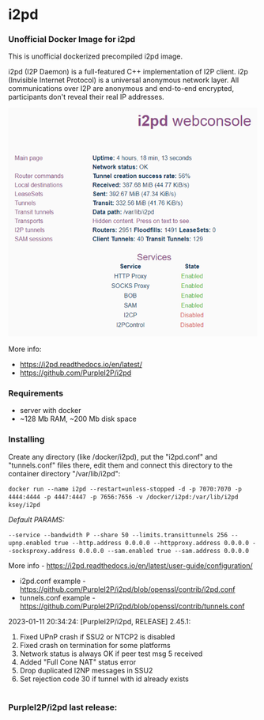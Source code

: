 # i2pd
### Unofficial Docker Image for i2pd
This is unofficial dockerized precompiled i2pd image.

i2pd (I2P Daemon) is a full-featured C++ implementation of I2P client. i2p (Invisible Internet Protocol) is a universal anonymous network layer. All communications over I2P are anonymous and end-to-end encrypted, participants don't reveal their real IP addresses.

![i2pd](https://raw.githubusercontent.com/MrKsey/i2pd/master/i2pd.PNG)

More info:
- https://i2pd.readthedocs.io/en/latest/
- https://github.com/PurpleI2P/i2pd

### Requirements

* server with docker
* ~128 Mb RAM, ~200 Mb disk space 

### Installing

Create any directory (like /docker/i2pd), put the "i2pd.conf" and "tunnels.conf" files there, edit them and connect this directory to the container directory "/var/lib/i2pd":
```
docker run --name i2pd --restart=unless-stopped -d -p 7070:7070 -p 4444:4444 -p 4447:4447 -p 7656:7656 -v /docker/i2pd:/var/lib/i2pd ksey/i2pd
```

*Default PARAMS:*
```
--service --bandwidth P --share 50 --limits.transittunnels 256 --upnp.enabled true --http.address 0.0.0.0 --httpproxy.address 0.0.0.0 --socksproxy.address 0.0.0.0 --sam.enabled true --sam.address 0.0.0.0
```
More info - https://i2pd.readthedocs.io/en/latest/user-guide/configuration/

* i2pd.conf example - https://github.com/PurpleI2P/i2pd/blob/openssl/contrib/i2pd.conf 
* tunnels.conf example - https://github.com/PurpleI2P/i2pd/blob/openssl/contrib/tunnels.conf




2023-01-11 20:34:24: [PurpleI2P/i2pd, RELEASE] 2.45.1:

1. Fixed UPnP crash if SSU2 or NTCP2 is disabled 
2. Fixed crash on termination for some platforms
3. Network status is always OK if peer test msg 5 received
4. Added "Full Cone NAT" status error
5. Drop duplicated I2NP messages in SSU2
6. Set rejection code 30 if tunnel with id already exists
# #
### PurpleI2P/i2pd last release:
